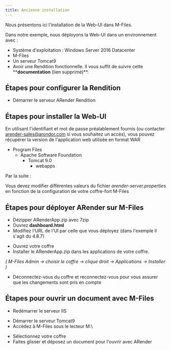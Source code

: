 ```yaml
---
title: Ancienne installation
---
```


Nous présentons ici l'installation de la Web-UI dans M-Files. 

Dans notre exemple, nous déployons la Web-UI
dans un environnement avec :

- Système d'exploitation : Windows Server 2016 Datacenter
- M-Files 
- Un serveur Tomcat9
- Avoir une Rendition fonctionnelle. Il vous suffit de suivre cette ****documentation** (lien supprimé)**.


## Étapes pour configurer la Rendition





- Démarrer le serveur ARender Rendition


## Étapes pour installer la Web-UI

En utilisant l'identifiant et mot de passe préalablement fournis (ou contacter arender-sales@arondor.com si vous souhaitez un accès),
vous pouvez récupérer la version de l'application web utilisée en format WAR


* Program Files
    * Apache Software Foundation
        * Tomcat 9.0
            * webapps


Par la suite :

Vous devez modifier différentes valeurs du fichier *arender-server.properties* en fonction de la configuration de votre coffre-fort M-Files


## Étapes pour déployer ARender sur M-Files

- Dézipper ARenderApp.zip avec 7zip
- Ouvrez **dashboard.html**
- Modifiez l'URL de l'UI par celle que vous déployez (dans l'exemple il s'agit du 4.8.7)
<!-- Commentaire nettoyé -->
<!-- Commentaire nettoyé -->
- Ouvrez votre coffre
- Installer le ARenderApp.zip dans les applications de votre coffre.

<!-- Commentaire nettoyé -->
*( M-Files Admin -> choisir le coffre -> clique droit -> Applications -> Installer )*

- Déconnectez-vous du coffre et reconnectez-vous pour vous assurer que les changements sont pris en compte


## Étapes pour ouvrir un document avec M-Files

- Redémarrer le serveur IIS

<!-- Commentaire nettoyé -->

- Démarrer le serveur Tomcat9
- Accédez à M-Files sous le lecteur M:\

<!-- Commentaire nettoyé -->

- Sélectionnez votre coffre
- Faites glisser et déposez un document pour l'ouvrir avec ARender

<!-- Commentaire nettoyé -->

